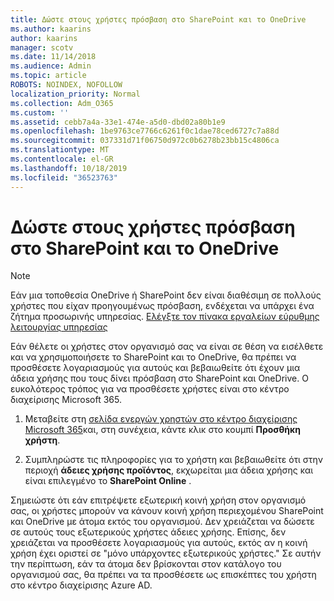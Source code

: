 ```yaml
---
title: Δώστε στους χρήστες πρόσβαση στο SharePoint και το OneDrive
ms.author: kaarins
author: kaarins
manager: scotv
ms.date: 11/14/2018
ms.audience: Admin
ms.topic: article
ROBOTS: NOINDEX, NOFOLLOW
localization_priority: Normal
ms.collection: Adm_O365
ms.custom: ''
ms.assetid: cebb7a4a-33e1-474e-a5d0-dbd02a80b1e9
ms.openlocfilehash: 1be9763ce7766c6261f0c1dae78ced6727c7a88d
ms.sourcegitcommit: 037331d71f06750d972c0b6278b23bb15c4806ca
ms.translationtype: MT
ms.contentlocale: el-GR
ms.lasthandoff: 10/18/2019
ms.locfileid: "36523763"
---
```

# <a name="give-users-access-to-sharepoint-and-onedrive"></a>Δώστε στους χρήστες πρόσβαση στο SharePoint και το OneDrive

> [!NOTE]
> Εάν μια τοποθεσία OneDrive ή SharePoint δεν είναι διαθέσιμη σε πολλούς χρήστες που είχαν προηγουμένως πρόσβαση, ενδέχεται να υπάρχει ένα ζήτημα προσωρινής υπηρεσίας. [Ελέγξτε τον πίνακα εργαλείων εύρυθμης λειτουργίας υπηρεσίας](https://portal.office.com/adminportal/home#/servicehealth)
  
Εάν θέλετε οι χρήστες στον οργανισμό σας να είναι σε θέση να εισέλθετε και να χρησιμοποιήσετε το SharePoint και το OneDrive, θα πρέπει να προσθέσετε λογαριασμούς για αυτούς και βεβαιωθείτε ότι έχουν μια άδεια χρήσης που τους δίνει πρόσβαση στο SharePoint και OneDrive. Ο ευκολότερος τρόπος για να προσθέσετε χρήστες είναι στο κέντρο διαχείρισης Microsoft 365.
  
1. Μεταβείτε στη [σελίδα ενεργών χρηστών στο κέντρο διαχείρισης Microsoft 365](https://portal.office.com/adminportal/home#/users)και, στη συνέχεια, κάντε κλικ στο κουμπί **Προσθήκη χρήστη**.
    
2. Συμπληρώστε τις πληροφορίες για το χρήστη και βεβαιωθείτε ότι στην περιοχή **άδειες χρήσης προϊόντος**, εκχωρείται μια άδεια χρήσης και είναι επιλεγμένο το **SharePoint Online** . 
    
Σημειώστε ότι εάν επιτρέψετε εξωτερική κοινή χρήση στον οργανισμό σας, οι χρήστες μπορούν να κάνουν κοινή χρήση περιεχομένου SharePoint και OneDrive με άτομα εκτός του οργανισμού. Δεν χρειάζεται να δώσετε σε αυτούς τους εξωτερικούς χρήστες άδειες χρήσης. Επίσης, δεν χρειάζεται να προσθέσετε λογαριασμούς για αυτούς, εκτός αν η κοινή χρήση έχει οριστεί σε "μόνο υπάρχοντες εξωτερικούς χρήστες." Σε αυτήν την περίπτωση, εάν τα άτομα δεν βρίσκονται στον κατάλογο του οργανισμού σας, θα πρέπει να τα προσθέσετε ως επισκέπτες του χρήστη στο κέντρο διαχείρισης Azure AD.
  

